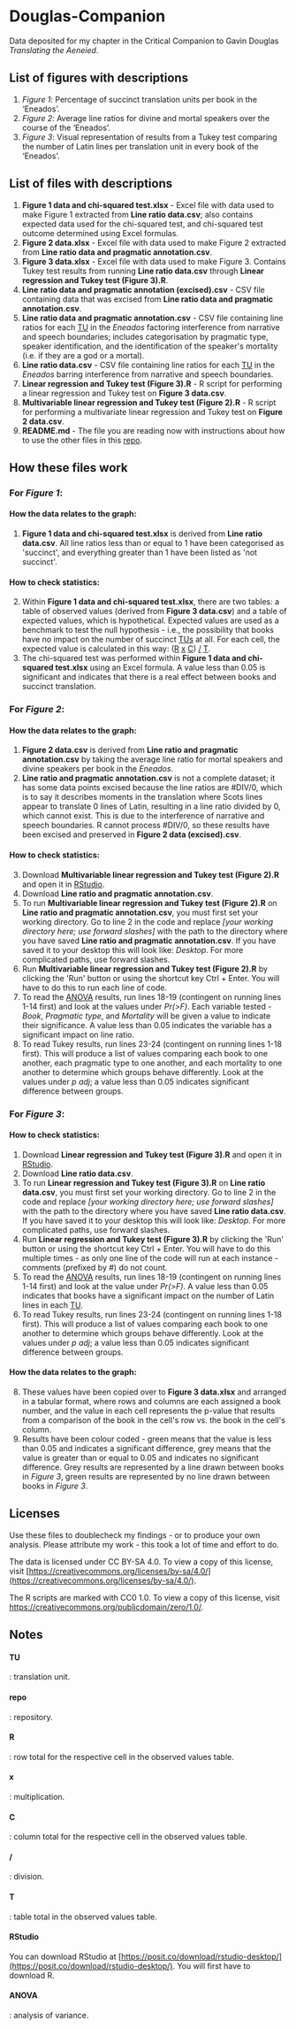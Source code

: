 # Douglas-Companion

Data deposited for my chapter in the Critical Companion to Gavin Douglas *Translating the Aeneied*.

## List of figures with descriptions

1. *Figure 1*: Percentage of succinct translation units per book in the ‘Eneados’.
2. *Figure 2*: Average line ratios for divine and mortal speakers over the course of the ‘Eneados’.
3. *Figure 3*: Visual representation of results from a Tukey test comparing the number of Latin lines per translation unit in every book of the ‘Eneados’.

## List of files with descriptions

1. **Figure 1 data and chi-squared test.xlsx** - Excel file with data used to make Figure 1 extracted from **Line ratio data.csv**; also contains expected data used for the chi-squared test, and chi-squared test outcome determined using Excel formulas.
2. **Figure 2 data.xlsx** - Excel file with data used to make Figure 2 extracted from **Line ratio data and pragmatic annotation.csv**.
3. **Figure 3 data.xlsx** - Excel file with data used to make Figure 3.  Contains Tukey test results from running **Line ratio data.csv** through **Linear regression and Tukey test (Figure 3).R**.
4. **Line ratio data and pragmatic annotation (excised).csv** - CSV file containing data that was excised from **Line ratio data and pragmatic annotation.csv**.
5. **Line ratio data and pragmatic annotation.csv** - CSV file containing line ratios for each [TU](#tu) in the *Eneados* factoring interference from narrative and speech boundaries; includes categorisation by pragmatic type, speaker identification, and the identification of the speaker's mortality (i.e. if they are a god or a mortal).
6. **Line ratio data.csv** - CSV file containing line ratios for each [TU](#tu) in the *Eneados* barring interference from narrative and speech boundaries.
7. **Linear regression and Tukey test (Figure 3).R** - R script for performing a linear regression and Tukey test on **Figure 3 data.csv**.
8. **Multivariable linear regression and Tukey test (Figure 2).R** - R script for performing a multivariate linear regression and Tukey test on **Figure 2 data.csv**.
9. **README.md** - The file you are reading now with instructions about how to use the other files in this [repo](#repo).

## How these files work

### For *Figure 1*:

#### How the data relates to the graph:
1. **Figure 1 data and chi-squared test.xlsx** is derived from **Line ratio data.csv**.  All line ratios less than or equal to 1 have been categorised as 'succinct', and everything greater than 1 have been listed as 'not succinct'.

#### How to check statistics:
2. Within **Figure 1 data and chi-squared test.xlsx**, there are two tables: a table of observed values (derived from **Figure 3 data.csv**) and a table of expected values, which is hypothetical.  Expected values are used as a benchmark to test the null hypothesis - i.e., the possibility that books have no impact on the number of succinct [TUs](#tu) at all.  For each cell, the expected value is calculated in this way: ([R](#r) [x](#x) [C](#c)) [/](#/) [T](#t).
3. The chi-squared test was performed within **Figure 1 data and chi-squared test.xlsx** using an Excel formula.  A value less than 0.05 is significant and indicates that there is a real effect between books and succinct translation.

### For *Figure 2*:

#### How the data relates to the graph:
1. **Figure 2 data.csv** is derived from **Line ratio and pragmatic annotation.csv** by taking the average line ratio for mortal speakers and divine speakers per book in the *Eneados*.
2. **Line ratio and pragmatic annotation.csv** is not a complete dataset; it has some data points excised because the line ratios are #DIV/0, which is to say it describes moments in the translation where Scots lines appear to translate 0 lines of Latin, resulting in a line ratio divided by 0, which cannot exist.  This is due to the interference of narrative and speech boundaries.  R cannot process #DIV/0, so these results have been excised and preserved in **Figure 2 data (excised).csv**.

#### How to check statistics:
3. Download **Multivariable linear regression and Tukey test (Figure 2).R** and open it in [RStudio](#rstudio).
4. Download **Line ratio and pragmatic annotation.csv**.
5. To run **Multivariable linear regression and Tukey test (Figure 2).R** on **Line ratio and pragmatic annotation.csv**, you must first set your working directory.  Go to line 2 in the code and replace *\[your working directory here; use forward slashes]* with the path to the directory where you have saved **Line ratio and pragmatic annotation.csv**.  If you have saved it to your desktop this will look like: *Desktop*.  For more complicated paths, use forward slashes.
6. Run **Multivariable linear regression and Tukey test (Figure 2).R** by clicking the 'Run' button or using the shortcut key Ctrl + Enter.  You will have to do this to run each line of code.
7. To read the [ANOVA](#anova) results, run lines 18-19 (contingent on running lines 1-14 first) and look at the values under *Pr(>F)*.  Each variable tested - *Book*, *Pragmatic type*, and *Mortality* will be given a value to indicate their significance.  A value less than 0.05 indicates the variable has a significant impact on line ratio.  
8. To read Tukey results, run lines 23-24 (contingent on running lines 1-18 first).  This will produce a list of values comparing each book to one another, each pragmatic type to one another, and each mortality to one another to determine which groups behave differently.  Look at the values under *p adj*; a value less than 0.05 indicates significant difference between groups.  

### For *Figure 3*:

#### How to check statistics:
1. Download **Linear regression and Tukey test (Figure 3).R** and open it in [RStudio](#rstudio).
2. Download **Line ratio data.csv**.
3. To run **Linear regression and Tukey test (Figure 3).R** on **Line ratio data.csv**, you must first set your working directory.  Go to line 2 in the code and replace *\[your working directory here; use forward slashes]* with the path to the directory where you have saved **Line ratio data.csv**.  If you have saved it to your desktop this will look like: *Desktop*.  For more complicated paths, use forward slashes.
4. Run **Linear regression and Tukey test (Figure 3).R** by clicking the 'Run' button or using the shortcut key Ctrl + Enter.  You will have to do this multiple times - as only one line of the code will run at each instance - comments (prefixed by #) do not count.
5. To read the [ANOVA](#anova) results, run lines 18-19 (contingent on running lines 1-14 first) and look at the value under *Pr(>F)*.  A value less than 0.05 indicates that books have a significant impact on the number of Latin lines in each [TU](#tu).
6. To read Tukey results, run lines 23-24 (contingent on running lines 1-18 first).  This will produce a list of values comparing each book to one another to determine which groups behave differently.  Look at the values under *p adj*; a value less than 0.05 indicates significant difference between groups.

#### How the data relates to the graph:
8. These values have been copied over to **Figure 3 data.xlsx** and arranged in a tabular format, where rows and columns are each assigned a book number, and the value in each cell represents the p-value that results from a comparison of the book in the cell's row vs. the book in the cell's column.
9. Results have been colour coded - green means that the value is less than 0.05 and indicates a significant difference, grey means that the value is greater than or equal to 0.05 and indicates no significant difference.  Grey results are represented by a line drawn between books in *Figure 3*, green results are represented by no line drawn between books in *Figure 3*. 

## Licenses

Use these files to doublecheck my findings - or to produce your own analysis.  Please attribute my work - this took a lot of time and effort to do.

The data is licensed under CC BY-SA 4.0. To view a copy of this license, visit [https://creativecommons.org/licenses/by-sa/4.0/](https://creativecommons.org/licenses/by-sa/4.0/).

The R scripts are marked with CC0 1.0. To view a copy of this license, visit https://creativecommons.org/publicdomain/zero/1.0/.

## Notes

#### TU 
: translation unit.
#### repo 
: repository.
#### R 
: row total for the respective cell in the observed values table.
#### x 
: multiplication.
#### C 
: column total for the respective cell in the observed values table.
#### / 
: division.
#### T 
: table total in the observed values table.
#### RStudio 
You can download RStudio at [https://posit.co/download/rstudio-desktop/](https://posit.co/download/rstudio-desktop/).  You will first have to download R.
#### ANOVA
: analysis of variance.
